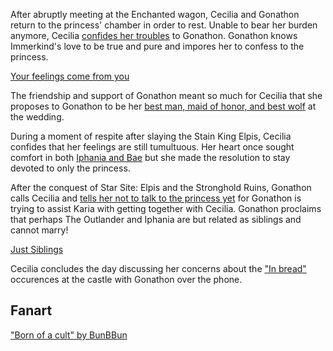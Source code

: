 <!-- title: Wolves Before Harlots -->

After abruptly meeting at the Enchanted wagon, Cecilia and Gonathon return to the princess' chamber in order to rest. Unable to bear her burden anymore, Cecilia [confides her troubles](https://www.youtube.com/live/Icdii90_vSA?t=4770s) to Gonathon. Gonathon knows Immerkind's love to be true and pure and impores her to confess to the princess.

[Your feelings come from you](#embed:https://www.youtube.com/live/Icdii90_vSA?t=4843s)

The friendship and support of Gonathon meant so much for Cecilia that she proposes to Gonathon to be her [best man, maid of honor, and best wolf](https://www.youtube.com/watch?v=Icdii90_vSA&t=5938s) at the wedding.

During a moment of respite after slaying the Stain King Elpis, Cecilia confides that her feelings are still tumultuous. Her heart once sought comfort in both [Iphania and Bae](https://www.youtube.com/watch?v=Icdii90_vSA&t=14096s) but she made the resolution to stay devoted to only the princess.

After the conquest of Star Site: Elpis and the Stronghold Ruins, Gonathon calls Cecilia and [tells her not to talk to the princess yet](https://www.youtube.com/live/Icdii90_vSA?t=17674s) for Gonathon is trying to assist Karia with getting together with Cecilia. Gonathon proclaims that perhaps The Outlander and Iphania are but related as siblings and cannot marry!

[Just Siblings](#embed:https://www.youtube.com/watch?v=Icdii90_vSA&t=18700s)

Cecilia concludes the day discussing her concerns about the ["In bread"](https://www.youtube.com/watch?v=Icdii90_vSA&t=22533s) occurences at the castle with Gonathon over the phone.

## Fanart

["Born of a cult" by BunBBun](https://x.com/BunBBun1/status/1919963091464249648)
